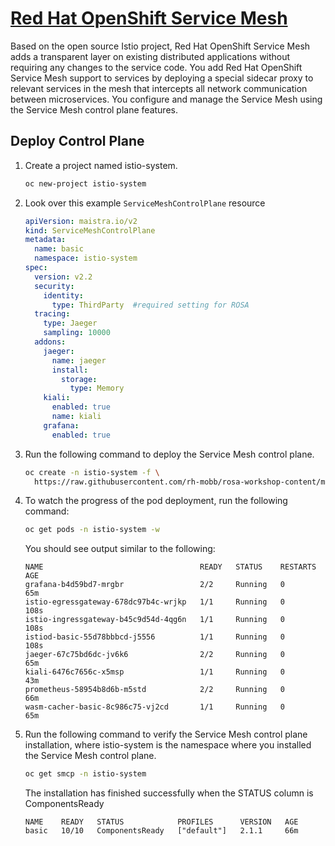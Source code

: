 # [Red Hat OpenShift Service Mesh](https://docs.openshift.com/container-platform/4.11/service_mesh/v1x/ossm-architecture.html)

Based on the open source Istio project, Red Hat OpenShift Service Mesh adds a transparent layer on existing distributed applications without requiring any changes to the service code. You add Red Hat OpenShift Service Mesh support to services by deploying a special sidecar proxy to relevant services in the mesh that intercepts all network communication between microservices. You configure and manage the Service Mesh using the Service Mesh control plane features.

## Deploy Control Plane


1. Create a project named istio-system.

     ```bash
     oc new-project istio-system
     ```


1. Look over this example `ServiceMeshControlPlane` resource

    ```{.yaml .no-copy}
    apiVersion: maistra.io/v2
    kind: ServiceMeshControlPlane
    metadata:
      name: basic
      namespace: istio-system
    spec:
      version: v2.2
      security:
        identity:
          type: ThirdParty  #required setting for ROSA
      tracing:
        type: Jaeger
        sampling: 10000
      addons:
        jaeger:
          name: jaeger
          install:
            storage:
              type: Memory
        kiali:
          enabled: true
          name: kiali
        grafana:
          enabled: true
    ```

1. Run the following command to deploy the Service Mesh control plane.

    ```bash
    oc create -n istio-system -f \
      https://raw.githubusercontent.com/rh-mobb/rosa-workshop-content/main/rosa-content/assets/istio_installation.yaml
    ```


1. To watch the progress of the pod deployment, run the following command:

    ```bash
    oc get pods -n istio-system -w
    ```
    You should see output similar to the following:

    ```{.text .no-copy}
    NAME                                   READY   STATUS    RESTARTS   AGE
    grafana-b4d59bd7-mrgbr                 2/2     Running   0          65m
    istio-egressgateway-678dc97b4c-wrjkp   1/1     Running   0          108s
    istio-ingressgateway-b45c9d54d-4qg6n   1/1     Running   0          108s
    istiod-basic-55d78bbbcd-j5556          1/1     Running   0          108s
    jaeger-67c75bd6dc-jv6k6                2/2     Running   0          65m
    kiali-6476c7656c-x5msp                 1/1     Running   0          43m
    prometheus-58954b8d6b-m5std            2/2     Running   0          66m
    wasm-cacher-basic-8c986c75-vj2cd       1/1     Running   0          65m
    ```


1. Run the following command to verify the Service Mesh control plane installation, where istio-system is the namespace where you installed the Service Mesh control plane.

    ```bash
    oc get smcp -n istio-system
    ```

    The installation has finished successfully when the STATUS column is ComponentsReady

    ```{.text .no-copy}
    NAME    READY   STATUS            PROFILES      VERSION   AGE
    basic   10/10   ComponentsReady   ["default"]   2.1.1     66m
    ```
